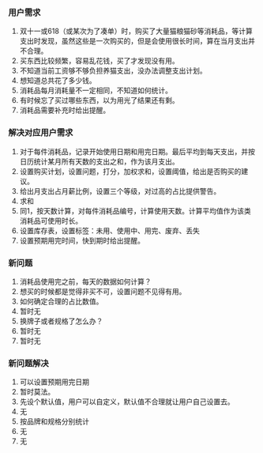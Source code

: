 ### 用户需求

1. 双十一或618（或某次为了凑单）时，购买了大量猫粮猫砂等消耗品，等计算支出时发现，虽然这些是一次购买的，但是会使用很长时间，算在当月支出并不合理。
2. 买东西比较频繁，容易乱花钱，买了才发现没有用。
3. 不知道当前工资够不够负担养猫支出，没办法调整支出计划。
4. 想知道总共花了多少钱。
5. 消耗品每月消耗量不一定相同，不知道如何统计。
6. 有时候忘了买过哪些东西，以为用光了结果还有剩。
7. 消耗品需要补充时给出提醒。



### 解决对应用户需求

1. 对于每件消耗品，记录开始使用日期和用完日期。最后平均到每天支出，并按日历统计某月所有天数的支出之和，作为该月支出。
2. 设置购买计划，设置问题，打分，加权求和，设置阈值，给出是否购买的建议。
3. 给出月支出占月薪比例，设置三个等级，对过高的占比提供警告。
4. 求和
5. 同1，按天数计算，对每件消耗品编号，计算使用天数。计算平均值作为该类消耗品可使用时长。
6. 设置库存表，设置标签：未用、使用中、用完、废弃、丢失
7. 设置预期用完时间，快到期时给出提醒。



### 新问题

1. 消耗品使用完之前，每天的数据如何计算？
2. 想买的时候都是觉得非买不可，设置问题不见得有用。
3. 如何确定合理的占比数值。
4. 暂时无
5. 换牌子或者规格了怎么办？
6. 暂时无
7. 暂时无



### 新问题解决

1. 可以设置预期用完日期
2. 暂时莫法。
3. 先设个默认值，用户可以自定义，默认值不合理就让用户自己设置去。
4. 无
5. 按品牌和规格分别统计
6. 无
7. 无


